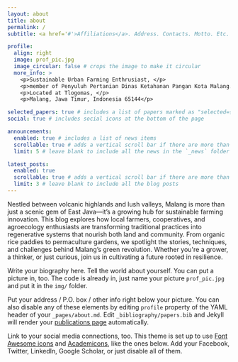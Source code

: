 ```yaml
---
layout: about
title: about
permalink: /
subtitle: <a href='#'>Affiliations</a>. Address. Contacts. Motto. Etc.

profile:
  align: right
  image: prof_pic.jpg
  image_circular: false # crops the image to make it circular
  more_info: >
    <p>Sustainable Urban Farming Enthrusiast, </p>
    <p>member of Penyuluh Pertanian Dinas Ketahanan Pangan Kota Malang. </p>
    <p>Located at Tlogomas, </p>
    <p>Malang, Jawa Timur, Indonesia 65144</p>

selected_papers: true # includes a list of papers marked as "selected={true}"
social: true # includes social icons at the bottom of the page

announcements:
  enabled: true # includes a list of news items
  scrollable: true # adds a vertical scroll bar if there are more than 3 news items
  limit: 5 # leave blank to include all the news in the `_news` folder

latest_posts:
  enabled: true
  scrollable: true # adds a vertical scroll bar if there are more than 3 new posts items
  limit: 3 # leave blank to include all the blog posts
---
```


Nestled between volcanic highlands and lush valleys, Malang is more than just a scenic gem of East Java—it’s a growing hub for sustainable farming innovation. This blog explores how local farmers, cooperatives, and agroecology enthusiasts are transforming traditional practices into regenerative systems that nourish both land and community. From organic rice paddies to permaculture gardens, we spotlight the stories, techniques, and challenges behind Malang’s green revolution. Whether you're a grower, a thinker, or just curious, join us in cultivating a future rooted in resilience.

Write your biography here. Tell the world about yourself. You can put a picture in, too. The code is already in, just name your picture `prof_pic.jpg` and put it in the `img/` folder.

Put your address / P.O. box / other info right below your picture. You can also disable any of these elements by editing `profile` property of the YAML header of your `_pages/about.md`. Edit `_bibliography/papers.bib` and Jekyll will render your [publications page](/al-folio/publications/) automatically.

Link to your social media connections, too. This theme is set up to use [Font Awesome icons](https://fontawesome.com/) and [Academicons](https://jpswalsh.github.io/academicons/), like the ones below. Add your Facebook, Twitter, LinkedIn, Google Scholar, or just disable all of them.
